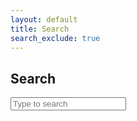 ```yaml
---
layout: default
title: Search
search_exclude: true
---
```


<h2>Search</h2>
<input id="search-input" type="text" placeholder="Type to search" aria-label="Search" />
<ul id="results" class="search-results"></ul>

<script src="{{ '/assets/js/search.js' | relative_url }}"></script>
